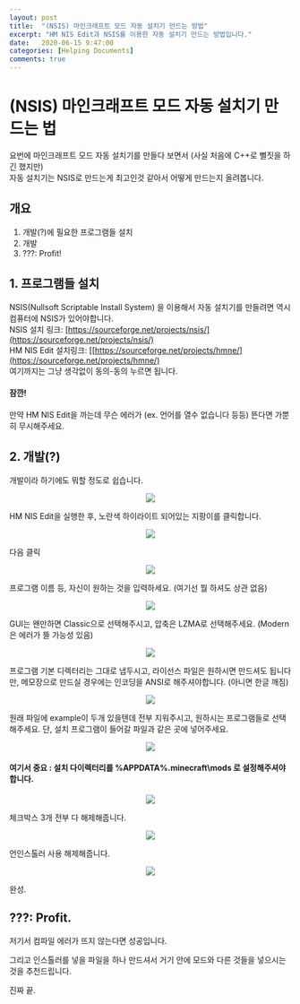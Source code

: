 ```yaml
---
layout: post
title:  "(NSIS) 마인크래프트 모드 자동 설치기 만드는 방법"
excerpt: "HM NIS Edit과 NSIS를 이용한 자동 설치기 만드는 방법입니다."
date:   2020-06-15 9:47:00
categories: [Helping Documents]
comments: true
---
```

# (NSIS) 마인크래프트 모드 자동 설치기 만드는 법

요번에 마인크래프트 모드 자동 설치기를 만들다 보면서 (사실 처음에 C++로 뻘짓을 하긴 했지만)</br>
자동 설치기는 NSIS로 만드는게 최고인것 같아서 어떻게 만드는지 올려봅니다. 

## 개요 

1. 개발(?)에 필요한 프로그램들 설치 
2. 개발 
3. ???: Profit! 

## 1. 프로그램들 설치 

NSIS(Nullsoft Scriptable Install System) 을 이용해서 자동 설치기를 만들려면 역시 컴퓨터에 NSIS가 있어야합니다. </br>
NSIS 설치 링크: [https://sourceforge.net/projects/nsis/](https://sourceforge.net/projects/nsis/)</br>
HM NIS Edit 설치링크: [[https://sourceforge.net/projects/hmne/](https://sourceforge.net/projects/hmne/)</br>
여기까지는 그냥 생각없이 동의-동의 누르면 됩니다. 
#### 잠깐!

만약 HM NIS Edit을 까는데 무슨 에러가 (ex. 언어를 열수 없습니다 등등) 뜬다면 가뿐히 무시해주세요. 

## 2. 개발(?)

개발이라 하기에도 뭐할 정도로 쉽습니다. 
<p align="center">
<img align ="center" src = "https://i.ibb.co/7rZTRpK/1.png">
</p>

HM NIS Edit을 실행한 후, 노란색 하이라이트 되어있는 지팡이를 클릭합니다. 

<p align="center">
<img align ="center" src = "https://i.ibb.co/cQV9vnX/2.png">
</p>

다음 클릭

<p align="center">
<img align ="center" src = "https://i.ibb.co/nnV4MZS/3.png">
</p>

프로그램 이름 등, 자신이 원하는 것을 입력하세요. (여기선 뭘 하셔도 상관 없음)

<p align="center">
<img align ="center" src = "https://i.ibb.co/LNfKZGn/4.png">
</p>

GUI는 왠만하면 Classic으로 선택해주시고, 압축은 LZMA로 선택해주세요. (Modern은 에러가 뜰 가능성 있음)

<p align="center">
<img align ="center" src = "https://i.ibb.co/1fxVhxc/5.png">
</p>

프로그램 기본 디렉터리는 그대로 냅두시고, 라이선스 파일은 원하시면 만드셔도 됩니다만, 
메모장으로 만드실 경우에는 인코딩을 ANSI로 해주셔야합니다. (아니면 한글 깨짐)

<p align="center">
<img align ="center" src = "https://i.ibb.co/rH55VgH/6.png">
</p>

원래 파일에 example이 두개 있을텐데 전부 지워주시고, 원하시는 프로그램들로 선택해주세요. 
단, 설치 프로그램이 들어갈 파일과 같은 곳에 넣어주세요. 

<p align="center">
<img align ="center" src = "https://i.ibb.co/44vNBGx/7.png">
</p>

#### 여기서 중요 : 설치 다이렉터리를 %APPDATA%\.minecraft\mods 로 설정해주셔야합니다. 

<p align="center">
<img align ="center" src = "https://i.ibb.co/j3ZKg5h/8.png">
</p>

체크박스 3개 전부 다 해제해줍니다. 

<p align="center">
<img align ="center" src = "https://i.ibb.co/ftvkKJp/9.png">
</p>

언인스톨러 사용 해제해줍니다. 

<p align="center">
<img align ="center" src = "https://i.ibb.co/Z1Tcyww/10.png">
</p>

완성. 

## ???: Profit. 

저기서 컴파일 에러가 뜨지 않는다면 성공입니다.  

그리고 인스톨러를 넣을 파일을 하나 만드셔서 거기 안에 모드와 다른 것들을 넣으시는 것을 추천드립니다. 

진짜 끝. 
